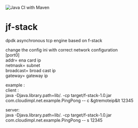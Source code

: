 ![Java CI with Maven](https://github.com/cloudimpl/jf-stack/workflows/Java%20CI%20with%20Maven/badge.svg)
# jf-stack
dpdk asynchronous tcp engine based on f-stack

change the config ini with correct network configuration <br>
[port0] <br>
addr= ena card ip <br>
netmask= subnet  <br>
broadcast= broad cast ip <br>
gateway= gateway ip<br>

example : <br>
client :<br>
      java -Djava.library.path=lib/. -cp target/f-stack-1.0.jar com.cloudimpl.net.example.PingPong -- c &gtremoteip&lt 12345 <br>

server: <br>
      java -Djava.library.path=lib/. -cp target/f-stack-1.0.jar com.cloudimpl.net.example.PingPong -- s 12345
